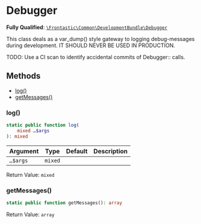 #  Debugger

**Fully Qualified**: [`\Frontastic\Common\DevelopmentBundle\Debugger`](../../../src/php/DevelopmentBundle/Debugger.php)

This class deals as a var_dump() style gateway to logging debug-messages
during development. IT SHOULD NEVER BE USED IN PRODUCTION.

TODO: Use a CI scan to identify accidental commits of Debugger:: calls.

## Methods

* [log()](#log)
* [getMessages()](#getmessages)

### log()

```php
static public function log(
    mixed …$args
): mixed
```

Argument|Type|Default|Description
--------|----|-------|-----------
`…$args`|`mixed`||

Return Value: `mixed`

### getMessages()

```php
static public function getMessages(): array
```

Return Value: `array`

